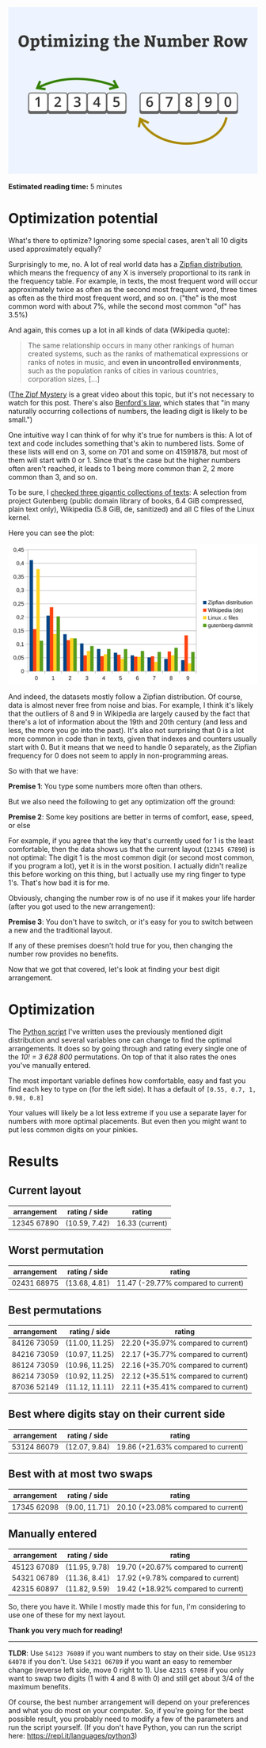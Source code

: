 ![Optimizing the number row folder image](folder.png)

**Estimated reading time:** 5 minutes

# Optimization potential

What's there to optimize? Ignoring some special cases, aren't all 10 digits used approximately equally?

Surprisingly to me, no. A lot of real world data has a [Zipfian distribution](https://en.wikipedia.org/wiki/Zipf%27s_law), which means the frequency of any X is inversely proportional to its rank in the frequency table. For example, in texts, the most frequent word will occur approximately twice as often as the second most frequent word, three times as often as the third most frequent word, and so on. ("the" is the most common word with about 7%, while the second most common "of" has 3.5%)

And again, this comes up a lot in all kinds of data (Wikipedia quote):

> The same relationship occurs in many other rankings of human created systems, such as the ranks of mathematical expressions or ranks of notes in music, and **even in uncontrolled environments**, such as the population ranks of cities in various countries, corporation sizes, [...]

([The Zipf Mystery](https://www.youtube.com/watch?v=fCn8zs912OE) is a great video about this topic, but it's not necessary to watch for this post. There's also [Benford's law](https://en.wikipedia.org/wiki/Benford's_law), which states that "in many naturally occurring collections of numbers, the leading digit is likely to be small.")

One intuitive way I can think of for why it's true for numbers is this: A lot of text and code includes something that's akin to numbered lists. Some of these lists will end on 3, some on 701 and some on 41591878, but most of them will start with 0 or 1. Since that's the case but the higher numbers often aren't reached, it leads to 1 being more common than 2, 2 more common than 3, and so on.

To be sure, I [checked three gigantic collections of texts](corpus_count.py): A selection from project Gutenberg (public domain library of books, 6.4 GiB compressed, plain text only), Wikipedia (5.8 GiB, de, sanitized) and all C files of the Linux kernel. 

Here you can see the plot: 

![Plot that shows how the aforementioned data is mostly Zipfian](digit_frequencies.png)

And indeed, the datasets mostly follow a Zipfian distribution. Of course, data is almost never free from noise and bias. For example, I think it's likely that the outliers of 8 and 9 in Wikipedia are largely caused by the fact that there's a lot of information about the 19th and 20th century (and less and less, the more you go into the past). It's also not surprising that 0 is a lot more common in code than in texts, given that indexes and counters usually start with 0. But it means that we need to handle 0 separately, as the Zipfian frequency for 0 does not seem to apply in non-programming areas.

So with that we have:

**Premise 1**: You type some numbers more often than others.

But we also need the following to get any optimization off the ground:

**Premise 2**: Some key positions are better in terms of comfort, ease, speed, or else

For example, if you agree that the key that's currently used for 1 is the least comfortable, then the data shows us that the current layout (`12345 67890`) is not optimal: The digit 1 is the most common digit (or second most common, if you program a lot), yet it is in the worst position. I actually didn't realize this before working on this thing, but I actually use my ring finger to type 1's. That's how bad it is for me.

Obviously, changing the number row is of no use if it makes your life harder (after you got used to the new arrangement):

**Premise 3**: You don't have to switch, or it's easy for you to switch between a new and the traditional layout.

If any of these premises doesn't hold true for you, then changing the number row provides no benefits.

Now that we got that covered, let's look at finding your best digit arrangement. 
 

# Optimization
The [Python script](find_optimal_num_rows.py) I've written uses the previously mentioned digit distribution and several variables one can change to find the optimal arrangements. It does so by going through and rating every single one of the *10! = 3 628 800* permutations. On top of that it also rates the ones you've manually entered.

The most important variable defines how comfortable, easy and fast you find each key to type on (for the left side). It has a default of `[0.55, 0.7, 1, 0.98, 0.8]`

Your values will likely be a lot less extreme if you use a separate layer for numbers with more optimal placements. But even then you might want to put less common digits on your pinkies.


# Results
## Current layout
| arrangement | rating / side  | rating                              |
|-------------|----------------|-------------------------------------|
| 12345 67890 | (10.59, 7.42)  | 16.33 (current)                     |

## Worst permutation
| arrangement | rating / side  | rating                              |
|-------------|----------------|-------------------------------------|
| 02431 68975 | (13.68, 4.81)  | 11.47 (-29.77% compared to current) |

## Best permutations
| arrangement | rating / side  | rating                              |
|-------------|----------------|-------------------------------------|
| 84126 73059 | (11.00, 11.25) | 22.20 (+35.97% compared to current) |
| 84216 73059 | (10.97, 11.25) | 22.17 (+35.77% compared to current) |
| 86124 73059 | (10.96, 11.25) | 22.16 (+35.70% compared to current) |
| 86214 73059 | (10.92, 11.25) | 22.12 (+35.51% compared to current) |
| 87036 52149 | (11.12, 11.11) | 22.11 (+35.41% compared to current) |

## Best where digits stay on their current side
| arrangement | rating / side  | rating                              |
|-------------|----------------|-------------------------------------|
| 53124 86079 | (12.07, 9.84)  | 19.86 (+21.63% compared to current) |

## Best with at most two swaps
| arrangement | rating / side  | rating                              |
|-------------|----------------|-------------------------------------|
| 17345 62098 | (9.00, 11.71)  | 20.10 (+23.08% compared to current) |

## Manually entered
| arrangement | rating / side  | rating                              |
|-------------|----------------|-------------------------------------|
| 45123 67089 | (11.95, 9.78)  | 19.70 (+20.67% compared to current) |
| 54321 06789 | (11.36, 8.41)  | 17.92 (+9.78% compared to current)  |
| 42315 60897 | (11.82, 9.59)  | 19.42 (+18.92% compared to current) |


So, there you have it. While I mostly made this for fun, I'm considering to use one of these for my next layout.

**Thank you very much for reading!**

---

**TLDR**: Use `54123 76089` if you want numbers to stay on their side. Use `95123 64078` if you don't. Use `54321 06789` if you want an easy to remember change (reverse left side, move 0 right to 1). Use `42315 67098` if you only want to swap two digits (1 with 4 and 8 with 0) and still get about 3/4 of the maximum benefits.

Of course, the best number arrangement will depend on your preferences and what you do most on your computer. So, if you're going for the best possible result, you probably need to modify a few of the parameters and run the script yourself. (If you don't have Python, you can run the script here: https://repl.it/languages/python3)